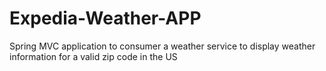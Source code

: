Expedia-Weather-APP
===================

Spring MVC application to consumer a weather service to display weather information for a valid zip code in the US
